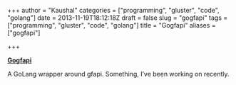 +++
author = "Kaushal"
categories = ["programming", "gluster", "code", "golang"]
date = 2013-11-19T18:12:18Z
draft = false
slug = "gogfapi"
tags = ["programming", "gluster", "code", "golang"]
title = "Gogfapi"
aliases = ["gogfapi"]

+++

**[Gogfapi](https://forge.gluster.org/gogfapi)**

A GoLang wrapper around gfapi. Something, I’ve been working on recently.
